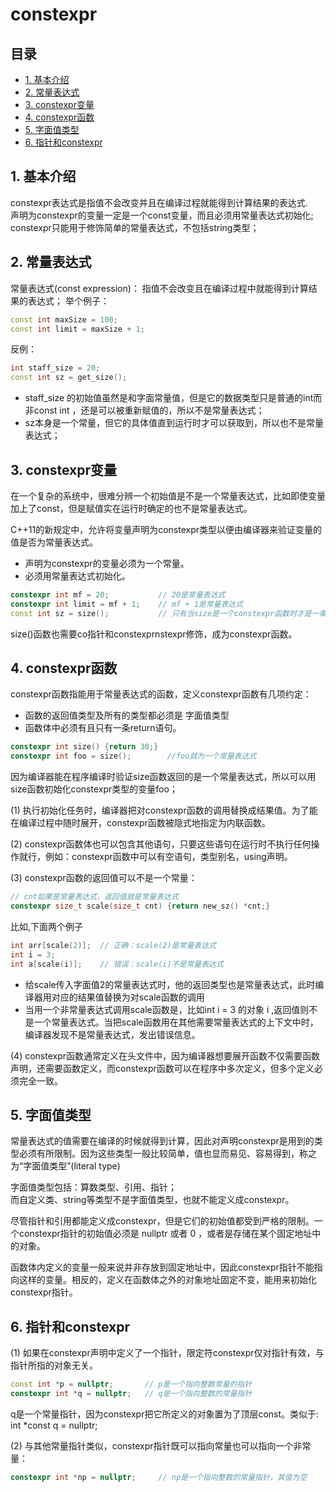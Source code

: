 # constexpr
## 目录
 - [1. 基本介绍](#1-基本介绍)
 - [2. 常量表达式](#2-常量表达式)
 - [3. constexpr变量](#3-constexpr变量)
 - [4. constexpr函数](#4-constexpr函数)
 - [5. 字面值类型](#5-字面值类型)
 - [6. 指针和constexpr](#6-指针和constexpr)
 
## 1. 基本介绍
constexpr表达式是指值不会改变并且在编译过程就能得到计算结果的表达式.   
声明为constexpr的变量一定是一个const变量，而且必须用常量表达式初始化;
constexpr只能用于修饰简单的常量表达式，不包括string类型；

## 2. 常量表达式
常量表达式(const expression)： 指值不会改变且在编译过程中就能得到计算结果的表达式； 
举个例子：  
```c++
const int maxSize = 100;
const int limit = maxSize + 1;
```
反例：  
```c++
int staff_size = 20;
const int sz = get_size();
```
- staff_size 的初始值虽然是和字面常量值，但是它的数据类型只是普通的int而非const int ，还是可以被重新赋值的，所以不是常量表达式；
- sz本身是一个常量，但它的具体值直到运行时才可以获取到，所以也不是常量表达式；

## 3. constexpr变量
在一个复杂的系统中，很难分辨一个初始值是不是一个常量表达式，比如即使变量加上了const，但是赋值实在运行时确定的也不是常量表达式。

C++11的新规定中，允许将变量声明为constexpr类型以便由编译器来验证变量的值是否为常量表达式。
- 声明为constexpr的变量必须为一个常量。
- 必须用常量表达式初始化。
```cpp
constexpr int mf = 20;           // 20是常量表达式
constexpr int limit = mf + 1;    // mf + 1是常量表达式
const int sz = size();           // 只有当size是一个constexpr函数时才是一条正确的声明语句
```
size()函数也需要co指针和constexprnstexpr修饰，成为constexpr函数。

## 4. constexpr函数
constexpr函数指能用于常量表达式的函数，定义constexpr函数有几项约定：
- 函数的返回值类型及所有的类型都必须是 字面值类型 
- 函数体中必须有且只有一条return语句。
```cpp
constexpr int size() {return 30;}
constexpr int foo = size();        //foo就为一个常量表达式
```
因为编译器能在程序编译时验证size函数返回的是一个常量表达式，所以可以用size函数初始化constexpr类型的变量foo；

(1) 执行初始化任务时，编译器把对constexpr函数的调用替换成结果值。为了能在编译过程中随时展开，constexpr函数被隐式地指定为内联函数。  

(2) constexpr函数体也可以包含其他语句，只要这些语句在运行时不执行任何操作就行，例如：constexpr函数中可以有空语句，类型别名，using声明。

(3) constexpr函数的返回值可以不是一个常量：
```cpp
// cnt如果是常量表达式，返回值就是常量表达式
constexpr size_t scale(size_t cnt) {return new_sz() *cnt;}
```
比如,下面两个例子
```cpp
int arr[scale(2)];  // 正确：scale(2)是常量表达式
int i = 3;
int a[scale(i)];    // 错误：scale(i)不是常量表达式
```
- 给scale传入字面值2的常量表达式时，他的返回类型也是常量表达式，此时编译器用对应的结果值替换为对scale函数的调用
- 当用一个非常量表达式调用scale函数是，比如int i = 3 的对象 i ,返回值则不是一个常量表达式。当把scale函数用在其他需要常量表达式的上下文中时，编译器发现不是常量表达式，发出错误信息。 

(4) constexpr函数通常定义在头文件中，因为编译器想要展开函数不仅需要函数声明，还需要函数定义，而constexpr函数可以在程序中多次定义，但多个定义必须完全一致。

## 5. 字面值类型
常量表达式的值需要在编译的时候就得到计算，因此对声明constexpr是用到的类型必须有所限制。因为这些类型一般比较简单，值也显而易见、容易得到，称之为“字面值类型”(literal type)

字面值类型包括：算数类型、引用、指针；   
而自定义类、string等类型不是字面值类型，也就不能定义成constexpr。

尽管指针和引用都能定义成constexpr，但是它们的初始值都受到严格的限制。一个constexpr指针的初始值必须是 nullptr 或者 0 ，或者是存储在某个固定地址中的对象。

函数体内定义的变量一般来说并非存放到固定地址中，因此constexpr指针不能指向这样的变量。相反的，定义在函数体之外的对象地址固定不变，能用来初始化constexpr指针。

## 6. 指针和constexpr
(1) 如果在constexpr声明中定义了一个指针，限定符constexpr仅对指针有效，与指针所指的对象无关。
```cpp
const int *p = nullptr;       // p是一个指向整数常量的指针
constexpr int *q = nullptr;   // q是一个指向整数的常量指针
```
q是一个常量指针，因为constexpr把它所定义的对象置为了顶层const。类似于: int \*const q = nullptr;

(2) 与其他常量指针类似，constexpr指针既可以指向常量也可以指向一个非常量：
```cpp
constexpr int *np = nullptr;     // np是一个指向整数的常量指针，其值为空

```
